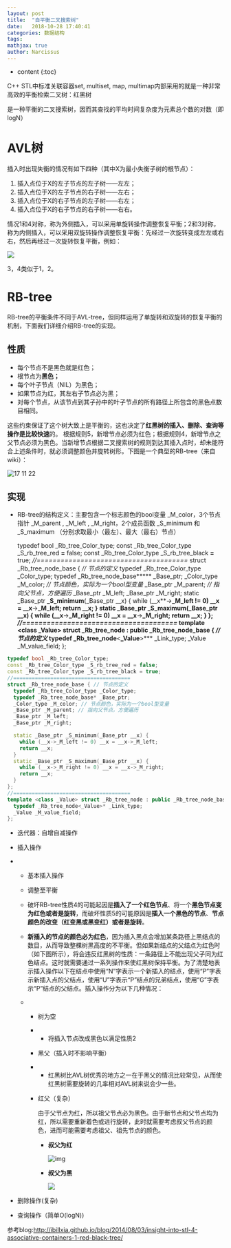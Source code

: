 ```yaml
---
layout: post
title:  "自平衡二叉搜索树"
date:   2018-10-28 17:40:41
categories: 数据结构
tags: 
mathjax: true
author: Narcissus
---
```


* content
{:toc}


C++ STL中标准关联容器set, multiset, map, multimap内部采用的就是一种非常高效的平衡检索二叉树：红黑树

是一种平衡的二叉搜索树，因而其查找的平均时间复杂度为元素总个数的对数（即logN）

 

# AVL树

插入时出现失衡的情况有如下四种（其中X为最小失衡子树的根节点）：

1. 插入点位于X的左子节点的左子树——左左；
2. 插入点位于X的左子节点的右子树——左右；
3. 插入点位于X的右子节点的左子树——右左；
4. 插入点位于X的右子节点的右子树——右右。

情况1和4对称，称为外侧插入，可以采用单旋转操作调整恢复平衡；2和3对称，称为内侧插入，可以采用双旋转操作调整恢复平衡：先经过一次旋转变成左左或右右，然后再经过一次旋转恢复平衡，例如：

![](https://narcissuspicbed.oss-cn-hangzhou.aliyuncs.com/IMAG2014080301.jpg)

3，4类似于1，2。

 

# RB-tree

RB-tree的平衡条件不同于AVL-tree，但同样运用了单旋转和双旋转的恢复平衡的机制，下面我们详细介绍RB-tree的实现。

 

## 性质

- 每个节点不是黑色就是红色；
- 根节点为**黑色；**
- 每个叶子节点（NIL）为黑色；
- 如果节点为红，其左右子节点必为黑；
- 对每个节点，从该节点到其子孙中的叶子节点的所有路径上所包含的黑色点数目相同。

这些约束保证了这个树大致上是平衡的，这也决定了**红黑树的插入、删除、查询等操作是比较快速**的。 根据规则5，新增节点必须为红色；根据规则4，新增节点之父节点必须为黑色。当新增节点根据二叉搜索树的规则到达其插入点时，却未能符合上述条件时，就必须调整颜色并旋转树形。下图是一个典型的RB-tree（来自wiki）：

![17  11  22 ](https://narcissuspicbed.oss-cn-hangzhou.aliyuncs.com/IMAG2014080302.png)

 

 

## 实现

- RB-tree的结构定义：主要包含一个标志颜色的bool变量 _M_color，3个节点指针 _M_parent , _M_left , _M_right，2个成员函数 _S_minimum 和 _S_maximum （分别求取最小（最左）、最大（最右）节点）

   typedef bool _Rb_tree_Color_type;   const _Rb_tree_Color_type   _S_rb_tree_red **=** false;    const _Rb_tree_Color_type   _S_rb_tree_black **=** true; *//======================================*      struct _Rb_tree_node_base    { *//   节点的定义*    typedef _Rb_tree_Color_type   _Color_type; typedef _Rb_tree_node_base***** _Base_ptr;    _Color_type _M_color;   *// 节点颜色，实际为一个bool型变量*    _Base_ptr   _M_parent; *// 指向父节点，方便遍历*    _Base_ptr _M_left; _Base_ptr _M_right;    static _Base_ptr **_S_minimum**(_Base_ptr __x) { while (__x**->**_M_left   **!=** 0) __x **=**   __x**->**_M_left; return __x; }    static _Base_ptr **_S_maximum**(_Base_ptr __x) { while (__x**->**_M_right   **!=** 0) __x **=**   __x**->**_M_right; return __x; }    }; *//======================================*    template **<**class   _Value**>** struct _Rb_tree_node **:** public _Rb_tree_node_base    { *//   节点的定义*    typedef _Rb_tree_node**<**_Value**>\*** _Link_type; _Value   _M_value_field;    };   

```c++
typedef bool _Rb_tree_Color_type;
const _Rb_tree_Color_type _S_rb_tree_red = false;
const _Rb_tree_Color_type _S_rb_tree_black = true;
//======================================
struct _Rb_tree_node_base { // 节点的定义
  typedef _Rb_tree_Color_type _Color_type;
  typedef _Rb_tree_node_base* _Base_ptr;
  _Color_type _M_color; // 节点颜色，实际为一个bool型变量
  _Base_ptr _M_parent; // 指向父节点，方便遍历
  _Base_ptr _M_left;
  _Base_ptr _M_right;

  static _Base_ptr _S_minimum(_Base_ptr __x) {
    while (__x->_M_left != 0) __x = __x->_M_left;
    return __x;
  }
  static _Base_ptr _S_maximum(_Base_ptr __x) {
    while (__x->_M_right != 0) __x = __x->_M_right;
    return __x;
  }
};
//======================================
template <class _Value> struct _Rb_tree_node : public _Rb_tree_node_base { // 节点的定义
  typedef _Rb_tree_node<_Value>* _Link_type;
  _Value _M_value_field;
};
```

- 迭代器：自增自减操作

- 插入操作

- - 基本插入操作

  - 调整至平衡

  - 破坏RB-tree性质4的可能起因是**插入了一个红色节点**、将一个**黑色节点变为红色或者是旋转**，而破坏性质5的可能原因是**插入一个黑色的节点**、**节点颜色的改变（红变黑或黑变红）或者是旋转**。

  - **新插入的节点的颜色必为红色**，因为插入黑点会增加某条路径上黑结点的数目，从而导致整棵树黑高度的不平衡。但如果新结点的父结点为红色时（如下图所示），将会违反红黑树的性质：一条路径上不能出现父子同为红色结点。这时就需要通过一系列操作来使红黑树保持平衡。为了清楚地表示插入操作以下在结点中使用“N”字表示一个新插入的结点，使用“P”字表示新插入点的父结点，使用“U”字表示“P”结点的兄弟结点，使用“G”字表示“P”结点的父结点。插入操作分为以下几种情况：

  - - 树为空
    - - 将插入节点改成黑色以满足性质2

    - 黑父（插入时不影响平衡）
    - - 红黑树比AVL树优秀的地方之一在于黑父的情况比较常见，从而使红黑树需要旋转的几率相对AVL树来说会少一些。

    - 红父（复杂）

      由于父节点为红，所以祖父节点必为黑色。由于新节点和父节点均为红，所以需要重新着色或进行旋转，此时就需要考虑叔父节点的颜色，进而可能需要考虑祖父、祖先节点的颜色。

      - **叔父为红**

        ![img](https://narcissuspicbed.oss-cn-hangzhou.aliyuncs.com/IMAG2014080303.png)

      - **叔父为黑**

        ![ ](https://narcissuspicbed.oss-cn-hangzhou.aliyuncs.com/IMAG2014080304.png)

- 删除操作(复杂)

- 查询操作（简单O(logN))



参考blog:http://ibillxia.github.io/blog/2014/08/03/insight-into-stl-4-associative-containers-1-red-black-tree/